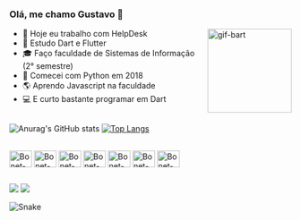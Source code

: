 ### Olá, me chamo Gustavo 👋
<div>
  <img align="right" alt="gif-bart" height="150" src="https://media.giphy.com/media/D9ujqMZoTtjAQ/giphy.gif?cid=ecf05e47p343v73g80bmy7dkoyvgf9x8399rgkoz2bh58x1k&rid=giphy.gif&ct=g">
</div> 

- 🔭 Hoje eu trabalho com HelpDesk
- 🌱 Estudo Dart e Flutter
- 🎓 Faço faculdade de Sistemas de Informação (2° semestre)
- 🐍 Comecei com Python em 2018
- 🌎 Aprendo Javascript na faculdade
- 💻 E curto bastante programar em Dart  

##

![Anurag's GitHub stats](https://github-readme-stats.vercel.app/api?username=GustavoBonet&hide=contribs&show_icons=true&theme=github_dark&locale=pt-br&)
[![Top Langs](https://github-readme-stats.vercel.app/api/top-langs/?username=GustavoBonet&layout=compact&theme=github_dark&locale=pt-br)](https://github.com/GustavoBonet/github-readme-stats)

<div style = "display: inline_block"><br>
  <img align="center" alt="Bonet-Py" height="30" width="40" src="https://cdn.svgporn.com/logos/python.svg">
  <img align="center" alt="Bonet-Dart" height="30" width="40" src="https://cdn.svgporn.com/logos/dart.svg">
  <img align="center" alt="Bonet-Flutter" height="30" width="40" src="https://cdn.svgporn.com/logos/flutter.svg">
  <img align="center" alt="Bonet-FB" height="30" width="40" src="https://cdn.svgporn.com/logos/firebase.svg">
  <img align="center" alt="Bonet-Js" height="30" width="40" src="https://cdn.svgporn.com/logos/javascript.svg">
  <img align="center" alt="Bonet-Linux" height="30" width="40" src="https://cdn.svgporn.com/logos/ubuntu.svg">
  <img align="center" alt="Bonet-JAVA" height="30" width="40" src="https://cdn.svgporn.com/logos/microsoft-windows.svg">
</div> 

##

<div>
  <a href = "mailto:gustavobonet5@gmail.com"><img src="https://img.shields.io/badge/Gmail-D14836?style=for-the-badge&logo=gmail&logoColor=white" target="_blank"></a>
  <a href="https://www.linkedin.com/in/rafaella-ballerini-45875016a" target="_blank"><img src="https://img.shields.io/badge/-LinkedIn-%230077B5?style=for-the-badge&logo=linkedin&logoColor=white" target="_blank"></a> 
</div>  

![Snake]()
